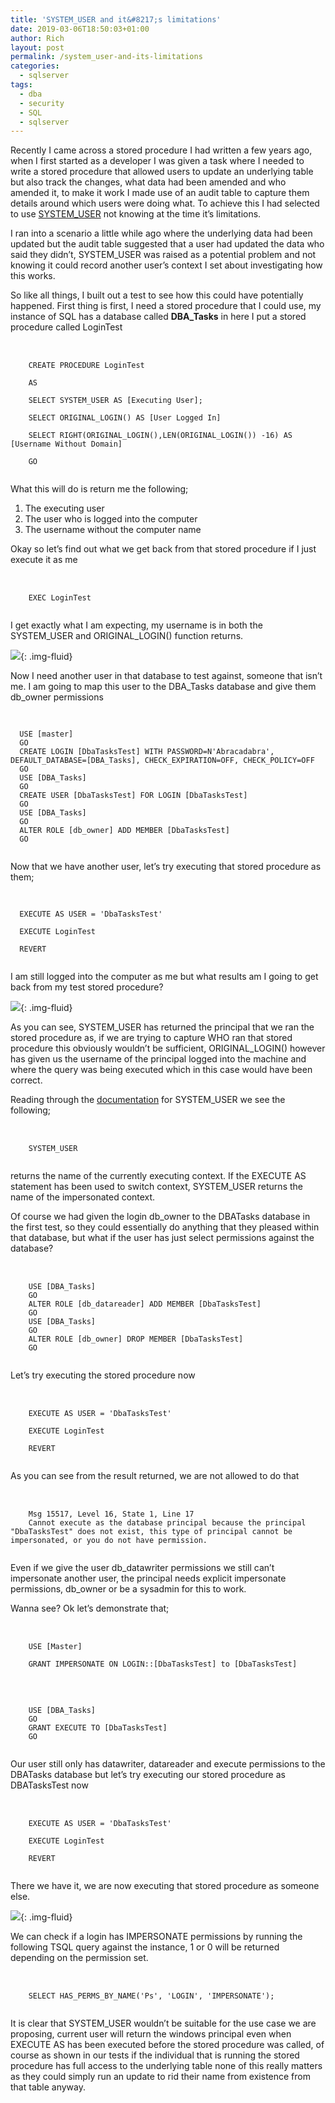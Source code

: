 ```yaml
---
title: 'SYSTEM_USER and it&#8217;s limitations'
date: 2019-03-06T18:50:03+01:00
author: Rich
layout: post
permalink: /system_user-and-its-limitations
categories:
  - sqlserver
tags:
  - dba
  - security
  - SQL
  - sqlserver
---
```


Recently I came across a stored procedure I had written a few years ago, when I first started as a developer I was given a task where I needed to write a stored procedure that allowed users to update an underlying table but also track the changes, what data had been amended and who amended it, to make it work I made use of an audit table to capture them details around which users were doing what. To achieve this I had selected to use [SYSTEM_USER](https://docs.microsoft.com/en-us/sql/t-sql/functions/system-user-transact-sql?view=sql-server-2017) not knowing at the time it&#8217;s limitations.

I ran into a scenario a little while ago where the underlying data had been updated but the audit table suggested that a user had updated the data who said they didn&#8217;t, SYSTEM_USER was raised as a potential problem and not knowing it could record another user&#8217;s context I set about investigating how this works.

So like all things, I built out a test to see how this could have potentially happened. First thing is first, I need a stored procedure that I could use, my instance of SQL has a database called **DBA_Tasks** in here I put a stored procedure called LoginTest

<pre>     
  <code class="sql">
    CREATE PROCEDURE LoginTest
    
    AS
    
    SELECT SYSTEM_USER AS [Executing User];
    
    SELECT ORIGINAL_LOGIN() AS [User Logged In]
    
    SELECT RIGHT(ORIGINAL_LOGIN(),LEN(ORIGINAL_LOGIN()) -16) AS [Username Without Domain]

    GO
  </code>
</pre>

What this will do is return me the following;

1. The executing user
2. The user who is logged into the computer
3. The username without the computer name

Okay so let&#8217;s find out what we get back from that stored procedure if I just execute it as me

<pre>     
  <code class="sql">
    EXEC LoginTest
  </code>
</pre>

I get exactly what I am expecting, my username is in both the SYSTEM_USER and ORIGINAL_LOGIN() function returns.

![](/assets/img/SystemUser_Result1.png){: .img-fluid}

Now I need another user in that database to test against, someone that isn&#8217;t me. I am going to map this user to the DBA_Tasks database and give them db_owner permissions

<pre>     
<code class="sql">
  USE [master]
  GO
  CREATE LOGIN [DbaTasksTest] WITH PASSWORD=N'Abracadabra', DEFAULT_DATABASE=[DBA_Tasks], CHECK_EXPIRATION=OFF, CHECK_POLICY=OFF
  GO
  USE [DBA_Tasks]
  GO
  CREATE USER [DbaTasksTest] FOR LOGIN [DbaTasksTest]
  GO
  USE [DBA_Tasks]
  GO
  ALTER ROLE [db_owner] ADD MEMBER [DbaTasksTest]
  GO
  </code>
</pre>

Now that we have another user, let&#8217;s try executing that stored procedure as them;

<pre>     
<code class="sql">
  EXECUTE AS USER = 'DbaTasksTest'
  
  EXECUTE LoginTest
  
  REVERT
  </code>
</pre>

I am still logged into the computer as me but what results am I going to get back from my test stored procedure?

![](/assets/img/SystemUser_Result2.png){: .img-fluid}

As you can see, SYSTEM_USER has returned the principal that we ran the stored procedure as, if we are trying to capture WHO ran that stored procedure this obviously wouldn&#8217;t be sufficient, ORIGINAL_LOGIN() however has given us the username of the principal logged into the machine and where the query was being executed which in this case would have been correct.

Reading through the [documentation](https://docs.microsoft.com/en-us/sql/t-sql/functions/system-user-transact-sql?view=sql-server-2017) for SYSTEM_USER we see the following;

<pre>     
  <code class="sql">
    SYSTEM_USER
  </code>
</pre>

returns the name of the currently executing context. If the EXECUTE AS statement has been used to switch context, SYSTEM_USER returns the name of the impersonated context.

Of course we had given the login db_owner to the DBATasks database in the first test, so they could essentially do anything that they pleased within that database, but what if the user has just select permissions against the database?

<pre>     
  <code class="sql">
    USE [DBA_Tasks]
    GO
    ALTER ROLE [db_datareader] ADD MEMBER [DbaTasksTest]
    GO
    USE [DBA_Tasks]
    GO
    ALTER ROLE [db_owner] DROP MEMBER [DbaTasksTest]
    GO
  </code>
</pre>

Let&#8217;s try executing the stored procedure now

<pre>     
  <code class="sql">
    EXECUTE AS USER = 'DbaTasksTest'

    EXECUTE LoginTest

    REVERT
  </code>
</pre>

As you can see from the result returned, we are not allowed to do that

<pre>     
  <code class="sql">
    Msg 15517, Level 16, State 1, Line 17
    Cannot execute as the database principal because the principal "DbaTasksTest" does not exist, this type of principal cannot be impersonated, or you do not have permission.
  </code>
</pre>

Even if we give the user db_datawriter permissions we still can&#8217;t impersonate another user, the principal needs explicit impersonate permissions, db_owner or be a sysadmin for this to work.

Wanna see? Ok let&#8217;s demonstrate that;

<pre>     
  <code class="sql">
    USE [Master]

    GRANT IMPERSONATE ON LOGIN::[DbaTasksTest] to [DbaTasksTest]
  </code>
</pre>

<pre>     
  <code class="sql">
    USE [DBA_Tasks]
    GO
    GRANT EXECUTE TO [DbaTasksTest]
    GO
  </code>
</pre>

Our user still only has datawriter, datareader and execute permissions to the DBATasks database but let&#8217;s try executing our stored procedure as DBATasksTest now

<pre>     
  <code class="sql">
    EXECUTE AS USER = 'DbaTasksTest'
  
    EXECUTE LoginTest
  
    REVERT
  </code>
</pre>

There we have it, we are now executing that stored procedure as someone else.

![](/assets/img/SystemUser_Result2.png){: .img-fluid}

We can check if a login has IMPERSONATE permissions by running the following TSQL query against the instance, 1 or 0 will be returned depending on the permission set.

<pre>     
  <code class="sql">
    SELECT HAS_PERMS_BY_NAME('Ps', 'LOGIN', 'IMPERSONATE');
  </code>
</pre>

It is clear that SYSTEM_USER wouldn&#8217;t be suitable for the use case we are proposing, current user will return the windows principal even when EXECUTE AS has been executed before the stored procedure was called, of course as shown in our tests if the individual that is running the stored procedure has full access to the underlying table none of this really matters as they could simply run an update to rid their name from existence from that table anyway.
